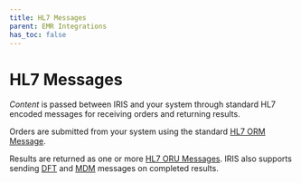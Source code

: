 ```yaml
---
title: HL7 Messages
parent: EMR Integrations
has_toc: false
---
```


# HL7 Messages

*Content* is passed between IRIS and your system through standard HL7 encoded messages for receiving orders and returning results.

Orders are submitted from your system using the standard [HL7 ORM Message](/IntegrationDocumentation/docs/integration/TEC_005_Rev_C_Standard_Orders).

Results are returned as one or more [HL7 ORU Messages](/IntegrationDocumentation/docs/integration/TEC_007_Rev_C_Standard_Results).
IRIS also supports sending [DFT](/IntegrationDocumentation/docs/integration/DFT_Results/DFT_Results.md) and [MDM](/IntegrationDocumentation/docs/integration/MDM_Results) messages on completed results. 


